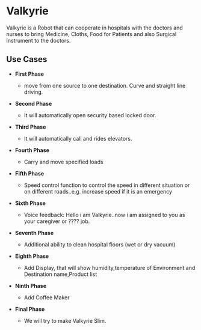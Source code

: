 # Valkyrie

Valkyrie is a Robot that can cooperate in hospitals with the doctors and nurses to bring Medicine, Cloths, Food for Patients and also Surgical Instrument to the doctors.

## Use Cases 

* **First Phase**
  * move from one source to one destination. Curve and straight line driving.
  
* **Second Phase**
  * It will automatically open security based locked door. 
  
* **Third Phase**
  * It will automatically call and rides elevators. 
  
* **Fourth Phase**
  * Carry and move specified loads
  
* **Fifth Phase**
  * Speed control function to control the speed in different situation or on different roads..e.g. increase speed if it is an emergency
  
* **Sixth Phase**
  * Voice feedback: Hello i am Valkyrie..now i am assigned to you as your caregiver or ???? job.
  
* **Seventh Phase**
  * Additional ability to clean hospital floors (wet or dry vacuum)
  
* **Eighth Phase**
  * Add Display, that will show humidity,temperature of Environment and Destination name,Product list
  
* **Ninth Phase**
  *  Add Coffee Maker   

* **Final Phase**  
  *  We will try to make Valkyrie Slim.

  
  
  
  
  
